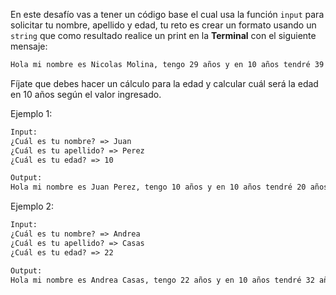 En este desafío vas a tener un código base el cual usa la función `input` para solicitar tu nombre, apellido y edad, tu reto es crear un formato usando un `string` que como resultado realice un print en la **Terminal** con el siguiente mensaje:

```txt
Hola mi nombre es Nicolas Molina, tengo 29 años y en 10 años tendré 39 años
```

Fíjate que debes hacer un cálculo para la edad y calcular cuál será la edad en 10 años según el valor ingresado.

Ejemplo 1:

```txt
Input:
¿Cuál es tu nombre? => Juan
¿Cuál es tu apellido? => Perez
¿Cuál es tu edad? => 10

Output:
Hola mi nombre es Juan Perez, tengo 10 años y en 10 años tendré 20 años
```

Ejemplo 2:

```txt
Input:
¿Cuál es tu nombre? => Andrea
¿Cuál es tu apellido? => Casas
¿Cuál es tu edad? => 22

Output:
Hola mi nombre es Andrea Casas, tengo 22 años y en 10 años tendré 32 años
```